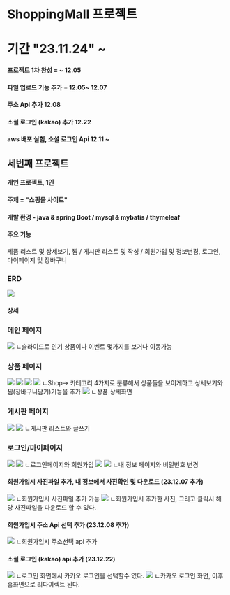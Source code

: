 # ShoppingMall 프로젝트
# 기간 "23.11.24" ~ 
#### 프로젝트 1차 완성 = ~ 12.05  

#### 파일 업로드 기능 추가 = 12.05~ 12.07
#### 주소 Api 추가 12.08
#### 소셜 로그인 (kakao) 추가 12.22 
#### aws 배포 실험, 소셜 로그인 Api 12.11 ~
   
## 세번째 프로젝트
#### 개인 프로젝트, 1인 
#### 주제 = "쇼핑몰 사이트"  
#### 개발 환경 - java & spring Boot / mysql & mybatis / thymeleaf
#### 주요 기능  
제품 리스트 및 상세보기, 찜 / 게시판 리스트 및 작성 / 회원가입 및 정보변경, 로그인, 마이페이지 및 장바구니   
### ERD
<img src="src/main/resources/static/images/erd.png">  


   



 


#### 상세 
### 메인 페이지
<img src="src/main/resources/static/images/home.png">
ㄴ슬라이드로 인기 상품이나 이벤트 몇가지를 보거나 이동가능




### 상품 페이지
<img src="src/main/resources/static/images/shop_outer.png">
<img src="src/main/resources/static/images/shop_top.png">
<img src="src/main/resources/static/images/shop_pants.png">
<img src="src/main/resources/static/images/shop_shoes.png">
ㄴShop-> 카테고리 4가지로 분류해서 상품들을 보이게하고 상세보기와 찜(장바구니담기)기능을 추가


<img src="src/main/resources/static/images/shop_detail.png">
ㄴ상품 상세화면



### 게시판 페이지
<img src="src/main/resources/static/images/board1.png">
<img src="src/main/resources/static/images/board_detail.png">
ㄴ게시판 리스트와 글쓰기







### 로그인/마이페이지
<img src="src/main/resources/static/images/login.png">
<img src="src/main/resources/static/images/join.png">
ㄴ로그인페이지와 회원가입

<img src="src/main/resources/static/images/mypage.png">
<img src="src/main/resources/static/images/mypage_change.png">
ㄴ내 정보 페이지와 비밀번호 변경

#### 회원가입시 사진파일 추가, 내 정보에서 사진확인 및 다운로드 (23.12.07 추가)
<img src="src/main/resources/static/images/uploadFile.png">
ㄴ회원가입시 사진파일 추가 가능
<img src="src/main/resources/static/images/mypage_picture.png">
ㄴ회원가입시 추가한 사진, 그리고 클릭시 해당 사진파일을 다운로드 할 수 있다.

#### 회원가입시 주소 Api 선택 추가 (23.12.08 추가)
<img src="src/main/resources/static/images/addressApi.png">
ㄴ회원가입시 주소선택 api 추가

#### 소셜 로그인 (kakao) api 추가 (23.12.22)
<img src="src/main/resources/static/images/kakaoLogin1.png">
ㄴ로그인 화면에서 카카오 로그인을 선택할수 있다.
<img src="src/main/resources/static/images/kakaoLogin2.png">
ㄴ카카오 로그인 화면, 이후 홈화면으로 리다이렉트 된다.
